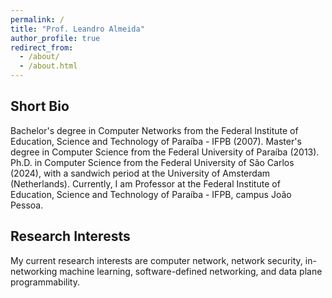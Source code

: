 ```yaml
---
permalink: /
title: "Prof. Leandro Almeida"
author_profile: true
redirect_from: 
  - /about/
  - /about.html
---
```

Short Bio
-----
Bachelor's degree in Computer Networks from the Federal Institute of Education, Science and Technology of Paraíba - IFPB (2007). Master's degree in Computer Science from the Federal University of Paraíba (2013). Ph.D. in Computer Science from the Federal University of São Carlos (2024), with a sandwich period at the University of Amsterdam (Netherlands). Currently, I am Professor at the Federal Institute of Education, Science and Technology of Paraíba - IFPB, campus João Pessoa.

Research Interests
------
My current research interests are computer network, network security, in-networking machine learning, software-defined networking, and data plane programmability. 

